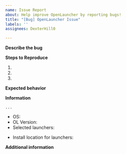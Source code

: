 ```yaml
---
name: Issue Report
about: Help improve OpenLauncher by reporting bugs!
title: "[Bug] OpenLauncher Issue"
labels: ''
assignees: DexterHill0

---
```


<!-- 
NOTE: Please check the other issues to make sure the bug hasn't already been reported. Thanks! 
-->

**Describe the bug**
<!-- A clear and concise description of what the bug is -->

**Steps to Reproduce**
<!-- Steps to reproduce the behaviour. As much detail as possible -->
1.
2.
3.

**Expected behavior**
<!-- A clear and concise description of what you expected to happen -->

**Information**
<!-- Please include the output of your log files. Screenshots can be added too -->

<!-- Paste logs between the backticks -->
```
...
```

<!-- ***** -->
 - OS: 
 - OL Version: 
 - Selected launchers:

<!-- If possible: -->
  - Install location for launchers:

**Additional information**
<!-- Add any other context about the problem here. -->
